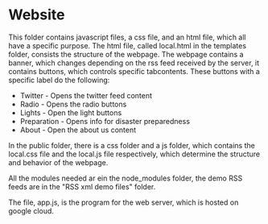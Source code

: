 # Website

This folder contains javascript files, a css file, and an html
file, which all have a specific purpose. The html file, called local.html
in the templates folder, consists the structure of the webpage. The webpage 
contains a banner, which changes depending on the rss feed received by the 
server, it contains buttons, which controls specific tabcontents. These buttons
with a specific label do the following:
- Twitter - Opens the twitter feed content
- Radio - Opens the radio buttons
- Lights - Open the light buttons
- Preparation - Opens info for disaster preparedness
- About - Open the about us content

In the public folder, there is a css folder and a js folder, which contains
the local.css file and the local.js file respectively, which determine the
structure and behavior of the webpage.

All the modules needed ar ein the node_modules folder, the demo RSS feeds are
in the "RSS xml demo files" folder.

The file, app.js, is the program for the web server, which is hosted on
google cloud.
